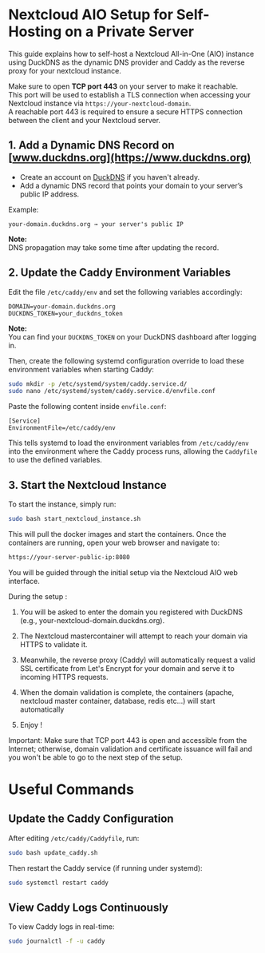# Nextcloud AIO Setup for Self-Hosting on a Private Server

This guide explains how to self-host a Nextcloud All-in-One (AIO) instance using DuckDNS as the dynamic DNS provider and Caddy as the reverse proxy for your nextcloud instance.

Make sure to open **TCP port 443** on your server to make it reachable.  
This port will be used to establish a TLS connection when accessing your Nextcloud instance via `https://your-nextcloud-domain`.  
A reachable port 443 is required to ensure a secure HTTPS connection between the client and your Nextcloud server.

## 1. Add a Dynamic DNS Record on [www.duckdns.org](https://www.duckdns.org)

- Create an account on [DuckDNS](https://www.duckdns.org) if you haven't already.
- Add a dynamic DNS record that points your domain to your server’s public IP address.

Example:  
```
your-domain.duckdns.org → your server's public IP
```

**Note:**  
DNS propagation may take some time after updating the record.

## 2. Update the Caddy Environment Variables

Edit the file `/etc/caddy/env` and set the following variables accordingly:

```
DOMAIN=your-domain.duckdns.org
DUCKDNS_TOKEN=your_duckdns_token
```

**Note:**  
You can find your `DUCKDNS_TOKEN` on your DuckDNS dashboard after logging in.

Then, create the following systemd configuration override to load these environment variables when starting Caddy:

```bash
sudo mkdir -p /etc/systemd/system/caddy.service.d/
sudo nano /etc/systemd/system/caddy.service.d/envfile.conf
```

Paste the following content inside `envfile.conf`:

```
[Service]
EnvironmentFile=/etc/caddy/env
```

This tells systemd to load the environment variables from `/etc/caddy/env` into the environment where the Caddy process runs, allowing the `Caddyfile` to use the defined variables.

## 3. Start the Nextcloud Instance

To start the instance, simply run:

```bash
sudo bash start_nextcloud_instance.sh
```

This will pull the docker images and start the containers.
Once the containers are running, open your web browser and navigate to:

```bash
https://your-server-public-ip:8080
```

You will be guided through the initial setup via the Nextcloud AIO web interface.

During the setup :

1. You will be asked to enter the domain you registered with DuckDNS (e.g., your-nextcloud-domain.duckdns.org).

2. The Nextcloud mastercontainer will attempt to reach your domain via HTTPS to validate it.

3. Meanwhile, the reverse proxy (Caddy) will automatically request a valid SSL certificate from Let's Encrypt for your domain and serve it to incoming HTTPS requests.

4. When the domain validation is complete, the containers (apache, nextcloud master container, database, redis etc...) will start automatically

5. Enjoy !

Important: Make sure that TCP port 443 is open and accessible from the Internet; otherwise, domain validation and certificate issuance will fail and you won't be able to go to the next step of the setup.

# Useful Commands

## Update the Caddy Configuration

After editing `/etc/caddy/Caddyfile`, run:

```bash
sudo bash update_caddy.sh
```

Then restart the Caddy service (if running under systemd):

```bash
sudo systemctl restart caddy
```

## View Caddy Logs Continuously

To view Caddy logs in real-time:

```bash
sudo journalctl -f -u caddy
```

